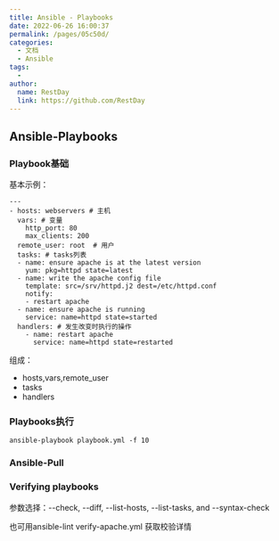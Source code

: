 ```yaml
---
title: Ansible - Playbooks
date: 2022-06-26 16:00:37
permalink: /pages/05c50d/
categories:
  - 文档
  - Ansible
tags:
  - 
author: 
  name: RestDay
  link: https://github.com/RestDay
---
```


## Ansible-Playbooks

### Playbook基础

基本示例：

```
---
- hosts: webservers # 主机
  vars: # 变量
    http_port: 80
    max_clients: 200
  remote_user: root  # 用户
  tasks: # tasks列表
  - name: ensure apache is at the latest version 
    yum: pkg=httpd state=latest
  - name: write the apache config file
    template: src=/srv/httpd.j2 dest=/etc/httpd.conf
    notify:
    - restart apache
  - name: ensure apache is running
    service: name=httpd state=started
  handlers: # 发生改变时执行的操作
    - name: restart apache
      service: name=httpd state=restarted

```

组成：

- hosts,vars,remote_user
- tasks
- handlers

### Playbooks执行

```
ansible-playbook playbook.yml -f 10
```

### Ansible-Pull

### Verifying playbooks

参数选择：--check, --diff, --list-hosts, --list-tasks, and --syntax-check

也可用ansible-lint verify-apache.yml 获取校验详情



